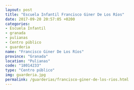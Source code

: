 ```yaml
---
layout: post
title: "Escuela Infantil Francisco Giner De Los Ríos"
date: 2017-09-20 20:57:05 +0200
categories:
- Escuela Infantil
- granada
- pulianas
- Centro público
- guarderia
name: "Francisco Giner De Los Ríos"
province: "Granada"
location: "Pulianas"
code: "18014233"
type: "Centro público"
img: guarderia.jpg
permalink: /guarderias/francisco-giner-de-los-rios.html
---
```

